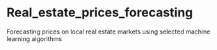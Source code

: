# Real_estate_prices_forecasting
Forecasting prices on local real estate markets using selected machine learning algorithms
